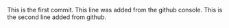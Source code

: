 This is the first commit.
This line was added from the github console.
This is the second line added from github.
